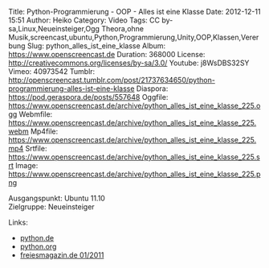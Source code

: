 Title: Python-Programmierung - OOP - Alles ist eine Klasse
Date: 2012-12-11 15:51
Author: Heiko
Category: Video
Tags: CC by-sa,Linux,Neueinsteiger,Ogg Theora,ohne Musik,screencast,ubuntu,Python,Programmierung,Unity,OOP,Klassen,Vererbung
Slug: python_alles_ist_eine_klasse
Album: https://www.openscreencast.de
Duration: 368000
License: http://creativecommons.org/licenses/by-sa/3.0/
Youtube: j8WsDBS32SY
Vimeo: 40973542
Tumblr: http://openscreencast.tumblr.com/post/21737634650/python-programmierung-alles-ist-eine-klasse
Diaspora: https://pod.geraspora.de/posts/557648
Oggfile: https://www.openscreencast.de/archive/python_alles_ist_eine_klasse_225.ogg
Webmfile: https://www.openscreencast.de/archive/python_alles_ist_eine_klasse_225.webm
Mp4file: https://www.openscreencast.de/archive/python_alles_ist_eine_klasse_225.mp4
Srtfile: https://www.openscreencast.de/archive/python_alles_ist_eine_klasse_225.srt
Image: https://www.openscreencast.de/archive/python_alles_ist_eine_klasse_225.png

Ausgangspunkt: Ubuntu 11.10  
Zielgruppe: Neueinsteiger  

Links:

  * [python.de](http://www.python.de "Link zu Python.de")
  * [python.org](http://www.python.org "Link zu Python.org")
  * [freiesmagazin.de 01/2011](http://www.freiesmagazin.de/freiesMagazin-2011-01 "Link zu freiesmagazin.de")

